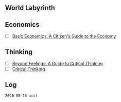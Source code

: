 ## World Labyrinth

## Economics

- [ ] [Basic Economics: A Citizen's Guide to the Economy](https://www.goodreads.com/book/show/3023.Basic_Economics?from_search=true&from_srp=true&qid=ioYbmi5g3O&rank=2)

## Thinking

- [ ] [Beyond Feelings: A Guide to Critical Thinking ](https://www.goodreads.com/book/show/9757288-beyond-feelings)
- [ ] [Critical Thinking ](https://www.goodreads.com/book/show/394397.Critical_Thinking?from_search=true&from_srp=true&qid=srZVOBHfRF&rank=11)

## Log

```
2020-05-26 init
```
